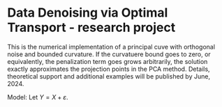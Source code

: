 # Data Denoising via Optimal Transport - research project

This is the numerical implementation of a principal cuve with orthogonal noise and bounded curvature. If the curvatuere bound goes to zero, or equivalently, the penalization term goes grows arbitrarily, the solution exactly approximates the projection points in the PCA method. Details, theoretical support and additional examples will be published by June, 2024.

Model: Let $Y=X+\varepsilon$.
